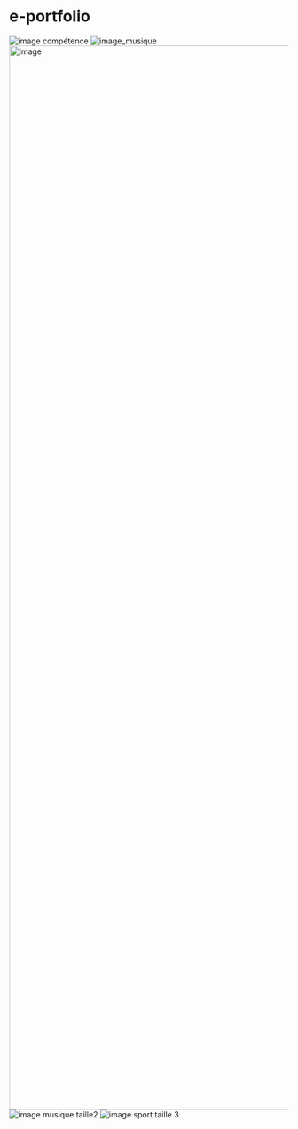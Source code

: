 # e-portfolio
![image compétence](https://user-images.githubusercontent.com/94796720/162499555-72ef9d65-792c-4961-abf9-4476ae85e3ef.jpg)
![image_musique](https://user-images.githubusercontent.com/94796720/162499844-7431408e-5ec1-4644-87c7-7d1296bcf4e6.jpg)
<img alt="image" width="1920" src="https://user-images.githubusercontent.com/94796720/162500319-03c3b6b4-db30-4ccc-a070-cc7a8b48cdb7.png">
![image musique taille2](https://user-images.githubusercontent.com/94796720/162500728-3f488e3c-987c-45e9-abd5-3806b497364d.jpg)
![image sport taille 3](https://user-images.githubusercontent.com/94796720/162501045-484a7bb9-be88-40d3-b23e-fcad8e5f242b.jpg)
